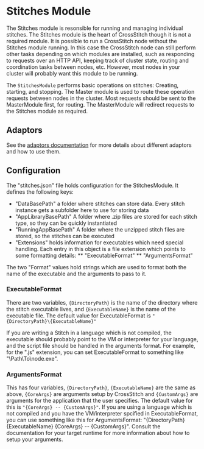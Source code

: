 # Stitches Module

The Stitches module is resonsible for running and managing individual stitches. The Stitches module is the heart of CrossStitch though it is not a required module. It is possible to run a CrossStitch node without the Stitches module running. In this case the CrossStitch node can still perform other tasks depending on which modules are installed, such as responding to requests over an HTTP API, keeping track of cluster state, routing and coordination tasks between nodes, etc. However, most nodes in your cluster will probably want this module to be running.

The `StitchesModule` performs basic operations on stitches: Creating, starting, and stopping. The Master module is used to route these operation requests between nodes in the cluster. Most requests should be sent to the MasterModule first, for routing. The MasterModule will redirect requests to the Stitches module as required.

## Adaptors

See the [adaptors documentation](stitches.md) for more details about different adaptors and how to use them.

## Configuration

The "stitches.json" file holds configuration for the StitchesModule. It defines the following keys:

* "DataBasePath" a folder where stitches can store data. Every stitch instance gets a subfolder here to use for storing data
* "AppLibraryBasePath" A folder where .zip files are stored for each stitch type, so they can be quickly instantiated
* "RunningAppBasePath" A folder where the unzipped stitch files are stored, so the stitches can be executed
* "Extensions" holds information for executables which need special handling. Each entry in this object is a file extension which points to some formatting details:
** "ExecutableFormat"
** "ArgumentsFormat"

The two "Format" values hold strings which are used to format both the name of the executable and the arguments to pass to it. 

### ExecutableFormat

There are two variables, `{DirectoryPath}` is the name of the directory where the stitch executable lives, and `{ExecutableName}` is the name of the executable file. The default value for ExecutableFormat is `"{DirectoryPath}\{ExecutableName}"`

If you are writing a Stitch in a language which is not compiled, the executable should probably point to the VM or interpreter for your language, and the script file should be handled in the arguments format. For example, for the ".js" extension, you can set ExecutableFormat to something like "\Path\To\node.exe".

### ArgumentsFormat

This has four variables, `{DirectoryPath}`, `{ExecutableName}` are the same as above, `{CoreArgs}` are arguments setup by CrossStitch and `{CustomArgs}` are arguments for the application that the user specifies. The default value for this is `"{CoreArgs} -- {CustomArgs}"`. If you are using a language which is not compiled and you have the VM/interpreter spcified in ExecutableFormat, you can use something like this for ArgumentsFormat: "{DirectoryPath}\{ExecutableName} {CoreArgs} -- {CustomArgs}". Consult the documentation for your target runtime for more information about how to setup your arguments.


